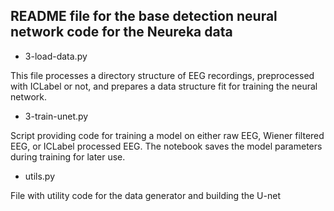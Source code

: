 ## README file for the base detection neural network code for the Neureka data


* 3-load-data.py

This file processes a directory structure of EEG recordings, preprocessed with ICLabel or not, and prepares a data structure
fit for training the neural network.

* 3-train-unet.py

Script providing code for training a model on either raw EEG, Wiener filtered EEG, or ICLabel processed EEG. The notebook 
saves the model parameters during training for later use.

* utils.py

File with utility code for the data generator and building the U-net
